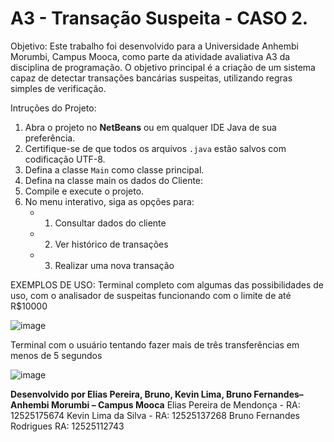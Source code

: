# A3 - Transação Suspeita - CASO 2.

Objetivo:
Este trabalho foi desenvolvido para a Universidade Anhembi Morumbi, Campus Mooca, como parte da atividade avaliativa A3 da disciplina de programação. O objetivo principal é a criação de um sistema capaz de detectar transações bancárias suspeitas, utilizando regras simples de verificação.

Intruções do Projeto:

1. Abra o projeto no **NetBeans** ou em qualquer IDE Java de sua preferência.
2. Certifique-se de que todos os arquivos `.java` estão salvos com codificação UTF-8.
3. Defina a classe `Main` como classe principal.
4. Defina na classe main os dados do Cliente:
5. Compile e execute o projeto.
6. No menu interativo, siga as opções para:
   - 1. Consultar dados do cliente
   - 2. Ver histórico de transações
   - 3. Realizar uma nova transação

EXEMPLOS DE USO:
Terminal completo com algumas das possibilidades de uso, com o analisador de suspeitas funcionando com o limite de até R$10000

![image](https://github.com/user-attachments/assets/dc3fc47f-2705-4491-bc83-c3b9aa2c9a51)

Terminal com o usuário tentando fazer mais de três transferências em menos de 5 segundos

![image](https://github.com/user-attachments/assets/710ebe9c-e12f-4ed7-802c-ff4dfa14a7ce)

**Desenvolvido por Elias Pereira, Bruno, Kevin Lima, Bruno Fernandes– Anhembi Morumbi – Campus Mooca**
Elias Pereira de Mendonça - RA: 12525175674
Kevin Lima da Silva - RA: 12525137268
Bruno Fernandes Rodrigues 
RA: 12525112743
